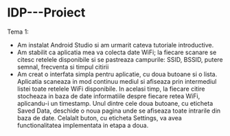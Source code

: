# IDP---Proiect

Tema 1:
  - Am instalat Android Studio si am urmarit cateva tutoriale introductive.
  - Am stabilit ca aplicatia mea va colecta date WiFi; la fiecare scanare se citesc retelele disponibile si se pastreaza campurile: SSID, BSSID, putere semnal, frecventa si timpul citirii
  - Am creat o interfata simpla pentru aplicatie, cu doua butoane si o lista. Aplicatia scaneaza in mod continuu mediul si afiseaza prin intermediul listei toate retelele WiFi disponibile. In acelasi timp, la fiecare citire stocheaza in baza de date informatiile despre fiecare retea WiFi, aplicandu-i un timestamp. Unul dintre cele doua butoane, cu eticheta Saved Data, deschide o noua pagina unde se afiseaza toate intrarile din baza de date. Celalalt buton, cu eticheta Settings, va avea functionalitatea implementata in etapa a doua.
